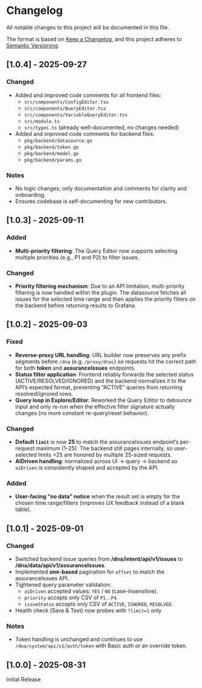 
# Changelog

All notable changes to this project will be documented in this file.

The format is based on [Keep a Changelog](https://keepachangelog.com/en/1.0.0/),
and this project adheres to [Semantic Versioning](https://semver.org/).

## [1.0.4] - 2025-09-27

### Changed
- Added and improved code comments for all frontend files:
  - `src/components/ConfigEditor.tsx`
  - `src/components/QueryEditor.tsx`
  - `src/components/VariableQueryEditor.tsx`
  - `src/module.ts`
  - `src/types.ts` (already well-documented, no changes needed)
- Added and improved code comments for backend files:
  - `pkg/backend/datasource.go`
  - `pkg/backend/token.go`
  - `pkg/backend/model.go`
  - `pkg/backend/params.go`

### Notes
- No logic changes; only documentation and comments for clarity and onboarding.
- Ensures codebase is self-documenting for new contributors.

## [1.0.3] - 2025-09-11

### Added
- **Multi-priority filtering**: The Query Editor now supports selecting multiple priorities (e.g., P1 and P2) to filter issues.

### Changed
- **Priority filtering mechanism**: Due to an API limitation, multi-priority filtering is now handled within the plugin. The datasource fetches all issues for the selected time range and then applies the priority filters on the backend before returning results to Grafana.

## [1.0.2] - 2025-09-03

### Fixed
- **Reverse-proxy URL handling**: URL builder now preserves any prefix segments before `/dna` (e.g. `/proxy/dnac`) so requests hit the correct path for both **token** and **assuranceIssues** endpoints.
- **Status filter application**: Frontend reliably forwards the selected status (ACTIVE/RESOLVED/IGNORED) and the backend normalizes it to the API’s expected format, preventing “ACTIVE” queries from returning resolved/ignored rows.
- **Query loop in Explore/Editor**: Reworked the Query Editor to debounce input and only re-run when the effective filter signature actually changes (no more constant re-query/reset behavior).

### Changed
- **Default `limit`** is now **25** to match the assuranceIssues endpoint’s per-request maximum (1–25). The backend still pages internally, so user-selected limits >25 are honored by multiple 25-sized requests.
- **AIDriven handling**: normalized across UI → query → backend so `aiDriven` is consistently shaped and accepted by the API.

### Added
- **User-facing “no data” notice** when the result set is empty for the chosen time range/filters (improves UX feedback instead of a blank table).

## [1.0.1] - 2025-09-01

### Changed
- Switched backend issue queries from **/dna/intent/api/v1/issues** to **/dna/data/api/v1/assuranceIssues**.
- Implemented **one-based** pagination for `offset` to match the assuranceIssues API.
- Tightened query parameter validation:
  - `aiDriven` accepted values: `YES` / `NO` (case-insensitive).
  - `priority` accepts only CSV of `P1..P4`.
  - `issueStatus` accepts only CSV of `ACTIVE`, `IGNORED`, `RESOLVED`.
- Health check (Save & Test) now probes with `?limit=1` only

### Notes
- Token handling is unchanged and continues to use `/dna/system/api/v1/auth/token` with Basic auth or an override token.

## [1.0.0] - 2025-08-31
Initial Release